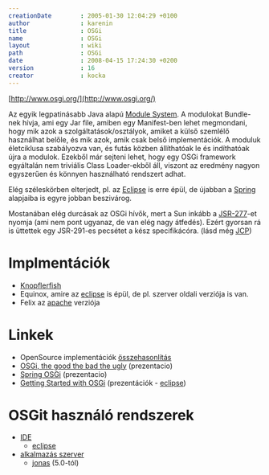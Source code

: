 ```yaml
---
creationDate        : 2005-01-30 12:04:29 +0100 
author              : karenin 
title               : OSGi 
name                : OSGi 
layout              : wiki 
path                : OSGi 
date                : 2008-04-15 17:24:30 +0200 
version             : 16 
creator             : kocka 
---
```

[http://www.osgi.org/](http://www.osgi.org/)

Az egyik legpatinásabb Java alapú [Module System](Module%20System.html). A modulokat Bundle-nek hívja, ami egy Jar file, amiben egy Manifest-ben lehet megmondani, hogy mik azok a szolgáltatások/osztályok, amiket a külső szemlélő használhat belőle, és mik azok, amik csak belső implementációk. A moduluk életciklusa szabályozva van, és futás közben állíthatóak le és indíthatóak újra a modulok. Ezekből már sejteni lehet, hogy egy OSGi framework egyáltalán nem triviális Class Loader-ekből áll, viszont az eredmény nagyon egyszerűen és könnyen használható rendszert adhat. 

Elég széleskörben elterjedt, pl. az [Eclipse](Eclipse.html) is erre épül, de újabban a [Spring](spring.html) alapjaiba is egyre jobban beszivárog.

Mostanában elég durcásak az OSGi hívők, mert a Sun inkább a [JSR-277](JSR-277.html)-et nyomja (ami nem pont ugyanaz, de van elég nagy átfedés). Ezért gyorsan rá is üttettek egy JSR-291-es pecsétet a kész specifikácóra. (lásd még [JCP](jcp.html))

# Implmentációk


*   [Knopflerfish](Knopflerfish.html) 
*   Equinox, amire az [eclipse](Eclipse.html) is épül, de pl. szerver oldali verziója is van.
*   Felix az [apache](ASF.html) verziója

# Linkek

*   OpenSource implementációk [összehasonlítás](http://www.pierocampanelli.info/articles/2007/01/22/status-of-opensource-osgi-containers)
*   [OSGi, the good the bad the ugly](http://www.parleys.com/display/PARLEYS/OSGi%2C+the+good+the+bad+the+ugly) (prezentacio)
*   [Spring OSGi](http://www.parleys.com/display/PARLEYS/Spring+OSGi) (prezentacio)
*   [Getting Started with OSGi](http://live.eclipse.org/node/407) (prezentációk - [eclipse](Eclipse.html))

# OSGit használó rendszerek

*   [IDE](IDE.html)
    *   [eclipse](Eclipse.html)
*   [alkalmazás szerver](Alkalmazas%20Szerver.html)
    *   [jonas](jonas.html) (5.0-tól)


